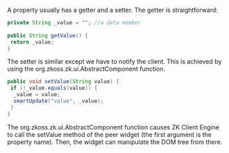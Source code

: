 A property usually has a getter and a setter. The getter is
straightforward:

```java
private String _value = ""; //a data member
 
public String getValue() {
 return _value;
}
```

The setter is similar except we have to notify the client. This is
achieved by using the
<javadoc method="smartUpdate(java.lang.String, java.lang.Object)">org.zkoss.zk.ui.AbstractComponent</javadoc>
function.

```java
public void setValue(String value) {
 if (!_value.equals(value)) {
  _value = value;
  smartUpdate("value", _value);
 }
}
```

The
<javadoc method="smartUpdate(java.lang.String, java.lang.Object)">org.zkoss.zk.ui.AbstractComponent</javadoc>
function causes ZK Client Engine to call the <mp>setValue</mp> method of
the peer widget (the first argument is the property name). Then, the
widget can manipulate the DOM tree from there.
